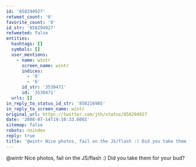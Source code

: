 ```yaml
---
id: '858294927'
retweet_count: '0'
favorite_count: '0'
id_str: '858294927'
retweeted: false
entities:
  hashtags: []
  symbols: []
  user_mentions:
    - name: wintr
      screen_name: wintr
      indices:
        - '0'
        - '6'
      id_str: '3530471'
      id: '3530471'
  urls: []
in_reply_to_status_id_str: '858216985'
in_reply_to_screen_name: wintr
original_url: https://twitter.com/jth/status/858294927
date: '2008-07-14T19:10:33.000Z'
sitemap: false
robots: noindex
reply: true
title: '@wintr Nice photos, fail on the JS/flash :) Did you take them for your bud?'
---
```


@wintr Nice photos, fail on the JS/flash :) Did you take them for your bud?